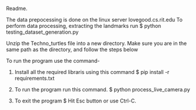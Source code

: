 Readme.



The data prepocessing is done on the linux server lovegood.cs.rit.edu
To perform data processing, extracting the landmarks run 
$ python testing_dataset_generation.py

Unzip the Techno_turtles file into a new directory.
Make sure you are in the same path as the directory, and follow the steps below

To run the program use the command-

1. Install all the required libraris using this command
$ pip install -r requirements.txt

2. To run the program run  this command.
$ python process_live_camera.py

3. To exit the program
$ Hit Esc button or use Ctrl-C.